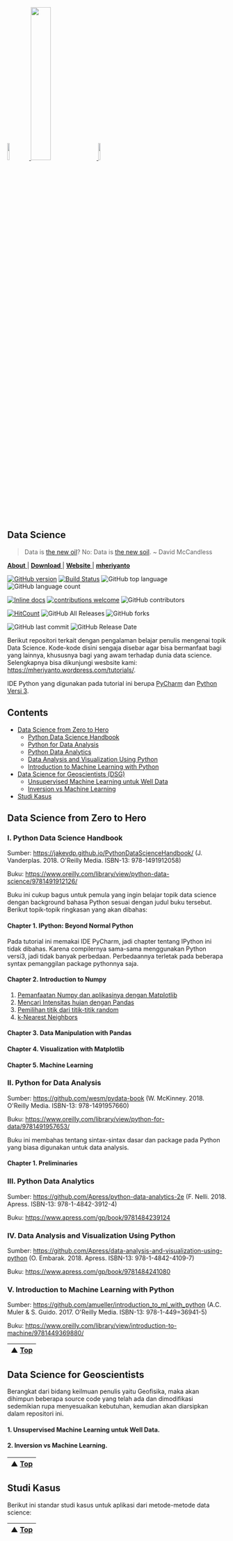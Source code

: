 <a Data Science href="https://mheriyanto.wordpress.com/tutorials/">
  <img src="https://avatars3.githubusercontent.com/u/22278148?s=460&v=4" width="10%">
</a>
<a Data Science href="https://mheriyanto.wordpress.com/tutorials/">
  <img src="https://www.python.org/static/community_logos/python-logo-master-v3-TM.png" width="30%">
</a>
<a Data Science href="https://mheriyanto.wordpress.com/tutorials/">
  <img src="https://upload.wikimedia.org/wikipedia/commons/thumb/a/a1/PyCharm_Logo.svg/128px-PyCharm_Logo.svg.png" width="10%">
</a>

## Data Science
> Data is [the new oil](https://medium.com/project-2030/data-is-the-new-oil-a-ludicrous-proposition-1d91bba4f294)? No: Data is [the new soil](https://towardsdatascience.com/data-is-not-the-new-oil-bdb31f61bc2d). ~ David McCandless

[**About** ](https://github.com/mheriyanto/Data-Science) |
[**Download** ](https://github.com/mheriyanto/Data-Science/archive/v1.0.tar.gz) |
[**Website** ](https://mheriyanto.wordpress.com/tutorials/) |
[**mheriyanto** ](https://github.com/mheriyanto)


[![GitHub version](https://badge.fury.io/gh/mheriyanto%2FData-Science.svg)](https://badge.fury.io/gh/mheriyanto%2FData-Science)
[![Build Status](https://travis-ci.org/dwyl/esta.svg?branch=master)](https://travis-ci.org/mheriyanto/Data-Science)
![GitHub top language](https://img.shields.io/github/languages/top/mheriyanto/Data-Science.svg)
![GitHub language count](https://img.shields.io/github/languages/count/mheriyanto/Data-Science.svg)

[![Inline docs](http://inch-ci.org/github/dwyl/hapi-auth-jwt2.svg?branch=master)](http://inch-ci.org/mheriyanto/Data-Science/hapi-auth-jwt2)
[![contributions welcome](https://img.shields.io/badge/contributions-welcome-brightgreen.svg?style=flat)](https://github.com/mheriyanto/Data-Science/issues)
![GitHub contributors](https://img.shields.io/github/contributors/mheriyanto/Data-Science.svg)

[![HitCount](http://hits.dwyl.com/mheriyanto/Data-Science.svg)](http://hits.dwyl.com/mheriyanto/Data-Science)
![GitHub All Releases](https://img.shields.io/github/downloads/mheriyanto/Data-Science/total.svg)
![GitHub forks](https://img.shields.io/github/forks/mheriyanto/Data-Science.svg?style=social)

![GitHub last commit](https://img.shields.io/github/last-commit/mheriyanto/Data-Science.svg)
![GitHub Release Date](https://img.shields.io/github/release-date/mheriyanto/Data-Science.svg)

Berikut repositori terkait dengan pengalaman belajar penulis mengenai topik Data Science. Kode-kode disini sengaja disebar agar bisa bermanfaat bagi yang lainnya, khususnya bagi yang awam terhadap dunia data science. Selengkapnya bisa dikunjungi wesbsite kami: https://mheriyanto.wordpress.com/tutorials/.

IDE Python yang digunakan pada tutorial ini berupa [PyCharm](https://www.jetbrains.com/pycharm/) dan [Python Versi 3](https://www.python.org/downloads/release/python-373/).

## Contents
- [Data Science from Zero to Hero](#data-science-from-zero-to-hero)
    - [Python Data Science Handbook](#I-python-data-science-handbook)
    - [Python for Data Analysis](#II-python-for-data-analysis)
    - [Python Data  Analytics](#III-python-data-analytics)
    - [Data Analysis and Visualization Using Python](#IV-data-analysis-and-visualization-using-python)
    - [Introduction to Machine Learning with Python](#V-introduction-to-machine-learning-with-python)
- [Data Science for Geoscientists (DSG)](#Data-science-for-geoscientists)
    - [Unsupervised Machine Learning untuk Well Data](#1-unsupervised-machine-learning-untuk-well-data)
    - [Inversion vs Machine Learning](#2-inversion-vs-machine-learning)
- [Studi Kasus](#studi-kasus)


## Data Science from Zero to Hero
### I. Python Data Science Handbook
Sumber: https://jakevdp.github.io/PythonDataScienceHandbook/ (J. Vanderplas. 2018. O'Reilly Media. ISBN-13: 978-1491912058)

Buku: https://www.oreilly.com/library/view/python-data-science/9781491912126/

Buku ini cukup bagus untuk pemula yang ingin belajar topik data science dengan background bahasa Python sesuai dengan judul buku tersebut. Berikut topik-topik ringkasan yang akan dibahas:

#### Chapter 1. IPython: Beyond Normal Python
Pada tutorial ini memakai IDE PyCharm, jadi chapter tentang IPython ini tidak dibahas. Karena compilernya sama-sama menggunakan Python versi3, jadi tidak banyak perbedaan. Perbedaannya terletak pada beberapa syntax pemanggilan package pythonnya saja. 

#### Chapter 2. Introduction to Numpy
1. [Pemanfaatan Numpy dan aplikasinya dengan Matplotlib](https://github.com/mheriyanto/Data-Science/blob/master/001_numpy01_plotting.py)
2. [Mencari Intensitas hujan dengan Pandas](https://github.com/mheriyanto/Data-Science/blob/master/001_numpy02_rainydays.py)
3. [Pemilihan titik dari titik-titik random](https://github.com/mheriyanto/Data-Science/blob/master/001_numpy03_selectingpoints.py)
4. [k-Nearest Neighbors](https://github.com/mheriyanto/Data-Science/blob/master/001_numpy04_knearest_neighbors.py)

#### Chapter 3. Data Manipulation with Pandas

#### Chapter 4. Visualization with Matplotlib

#### Chapter 5. Machine Learning

### II. Python for Data  Analysis
Sumber: https://github.com/wesm/pydata-book (W. McKinney. 2018. O'Reilly Media. ISBN-13: 978-1491957660)

Buku: https://www.oreilly.com/library/view/python-for-data/9781491957653/

Buku ini membahas tentang sintax-sintax dasar dan package pada Python yang biasa digunakan untuk data analysis.

#### Chapter 1. Preliminaries

### III. Python Data  Analytics
Sumber: https://github.com/Apress/python-data-analytics-2e (F. Nelli. 2018. Apress. ISBN-13: 978-1-4842-3912-4)

Buku: https://www.apress.com/gp/book/9781484239124

### IV. Data Analysis and Visualization Using Python
Sumber:  https://github.com/Apress/data-analysis-and-visualization-using-python (O. Embarak. 2018. Apress. ISBN-13: 978-1-4842-4109-7)

Buku: https://www.apress.com/gp/book/9781484241080

### V. Introduction to Machine Learning with Python
Sumber: https://github.com/amueller/introduction_to_ml_with_python (A.C. Muler & S. Guido. 2017. O'Reilly Media. ISBN-13: 978-1-449=36941-5)

Buku: https://www.oreilly.com/library/view/introduction-to-machine/9781449369880/





| ▲ [Top](#contents) |
| --- |

## Data Science for Geoscientists
Berangkat dari bidang keilmuan penulis yaitu Geofisika, maka akan dihimpun beberapa source code yang telah ada dan dimodifikasi sedemikian rupa menyesuaikan kebutuhan, kemudian akan diarsipkan dalam repositori ini.

#### 1. Unsupervised Machine Learning untuk Well Data.

#### 2. Inversion vs Machine Learning.

| ▲ [Top](#contents) |
| --- |

## Studi Kasus
Berikut ini standar studi kasus untuk aplikasi dari metode-metode data science:

| ▲ [Top](#contents) |
| --- |
